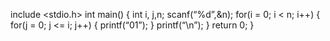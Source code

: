 include <stdio.h>
int main()
{
int i, j,n;
scanf(“%d”,&n);
for(i = 0; i < n; i++)
{
for(j = 0; j <= i; j++)
{
printf(“01”);
}
printf(“\n”);
}
return 0;
}
